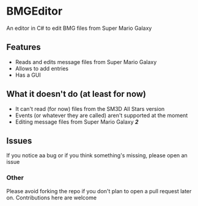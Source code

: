 # BMGEditor
An editor in C# to edit BMG files from Super Mario Galaxy

## Features
  - Reads and edits message files from Super Mario Galaxy
  - Allows to add entries
  - Has a GUI

## What it doesn't do (at least for now)
  - It can't read (for now) files from the SM3D All Stars version
  - Events (or whatever they are called) aren't supported at the moment
  - Editing message files from Super Mario Galaxy **_2_**
  
## Issues
  If you notice aa bug or if you think something's missing, please open an issue
  
### Other
  Please avoid forking the repo if you don't plan to open a pull request later on. Contributions here are welcome
